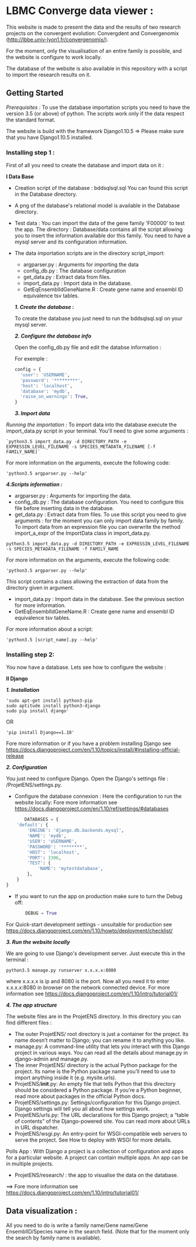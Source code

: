 # LBMC Converge data viewer :

This website is made to present the data and the results of two research projects on the convergent evolution:
Convergdent and Convergenomix (http://lbbe.univ-lyon1.fr/convergenomix/). 

For the moment, only the visualisation of an entire family is possible, and the website is configure to work locally.

The database of the website is also available in this repository with a script to import the research results on it.

 ## Getting Started
 _Prerequisites :_
To use the database importation scripts you need to have the version 3.5 (or above) of python.
The scripts work only if the data respect the standard format.

The website is build with the framework Django1.10.5 => Please make sure that you have Django1.10.5 installed.

### Installing step 1 :

First of all you need to create the database and import data on it :

**I Data Base**

 * Creation script of the database : bddsqlsql.sql
 You can found this script in the Database directory.
 
 * A png of the database's relational model is available in the Database directory.
 
 * Test data : 
 You can import the data of the gene family 'F00000' to test the app.
 The directory : Database/data contains all the script allowing you to insert the information available dor this family.
 You need to have a mysql server and its configuration information.

 * The data importation scripts are in the directory script_import:
    * argparser.py : Arguments for importing the data
    * config_db.py : The database configuration
    * get_data.py : Extract data from files.
    * import_data.py : Import data in the database.
    * GetEqEnsemblIdGeneName.R : Create gene name and ensembl ID equivalence tsv tables. 

    **_1. Create the database :_**
    
    To create the database you just need to run the bddsqlsql.sql on your mysql server.
    
    **_2. Configure the database info_**
    
    Open the config_db.py file and edit the databse information :
    
    For exemple :
    ```python
    config = {
      'user': 'USERNAME',
      'password': '*********',
      'host': 'localhost',
      'database': 'mydb',
      'raise_on_warnings': True,
    }
    ```
    
    **_3. Import data_**
 
_Running the importation :_
To import data into the database execute the import_data.py script in your terminal.
You'll need to give some arguments :

    `python3.5 import_data.py -d DIRECTORY_PATH -e EXPRESSIN_LEVEL_FILENAME -s SPECIES_METADATA_FILENAME [-f FAMILY_NAME]`

For more information on the arguments, execute the following code:
    
    'python3.5 argparser.py --help'
 
   **_4.Scripts information :_**

   * argparser.py : Arguments for importing the data.
   * config_db.py : The database configuration. You need to configure this file before inserting data in the database.
   * get_data.py : Extract data from files. To use this script you need to give arguments : 
   for the moment you can only import data family by family. To import data from an expression file you can overwrite the
   method import_a_expr of the ImportData class in import_data.py.
   
   `python3.5 import_data.py -d DIRECTORY_PATH -e EXPRESSIN_LEVEL_FILENAME -s SPECIES_METADATA_FILENAME -f FAMILY_NAME`

   For more information on the arguments, execute the following code:
    
    'python3.5 argparser.py --help'
   This script contains a class allowing the extraction of data from the directory given in argument.
   * import_data.py : Import data in the database. See the previous section for more information.
   * GetEqEnsemblIdGeneName.R : Create gene name and ensembl ID equivalence tsv tables. 

   For more information about a script: 
   
    'python3.5 [script_name].py --help'
   
### Installing step 2:

You now have a database.
Lets see how to configure the website :

**II Django**

 **_1. Installation_**

    'sudo apt-get install python3-pip
    sudo aptitude install python3-django
    sudo pip install django'

OR

    'pip install Django==1.10'

Fore more information or if you have a problem installing Django see 
https://docs.djangoproject.com/en/1.10/topics/install/#installing-official-release 

 **_2. Configuration_**

You just need to configure Django. Open the Django's settings file : /ProjetENS/settings.py.
* Configure the database connexion :
Here the configuration to run the website locally: 
Fore more information see https://docs.djangoproject.com/en/1.10/ref/settings/#databases
```python
       DATABASES = {
    'default': {
        'ENGINE': 'django.db.backends.mysql',
        'NAME': 'mydb',
        'USER': 'USERNAME',
        'PASSWORD': '********',
        'HOST': 'localhost',
        'PORT': 3306,
        'TEST': {
            'NAME': 'mytestdatabase',
        },
    }
}
   ```
* If you want to run the app on production make sure to turn the Debug off:

   ```python
       DEBUG = True
   ```
For Quick-start development settings - unsuitable for production see 
https://docs.djangoproject.com/en/1.10/howto/deployment/checklist/

  **_3. Run the website locally_**
  
 We are going to use Django's development server. Just execute this in the terminal :
  
  `python3.5 manage.py runserver x.x.x.x:8080`
   
  where x.x.x.x is ip and 8080 is the port.
  Now all you need it to enter x.x.x.x:8080 in browser on the network connected device.
  For more information see https://docs.djangoproject.com/en/1.10/intro/tutorial01/
  
  **_4. The app structure_**
  
  The website files are in the ProjetENS directory. In this directory you can find different files :
  * The outer ProjetENS/ root directory is just a container for the project. Its name doesn’t matter to Django; you can rename it to anything you like.
  * manage.py: A command-line utility that lets you interact with this Django project in various ways. You can read all the details about manage.py in django-admin and manage.py.
  * The inner ProjetENS/ directory is the actual Python package for the project. Its name is the Python package name you’ll need to use to import anything inside it (e.g. mysite.urls).
  * ProjetENS/__init__.py: An empty file that tells Python that this directory should be considered a Python package. If you’re a Python beginner, read more about packages in the official Python docs.
  * ProjetENS/settings.py: Settings/configuration for this Django project. Django settings will tell you all about how settings work.
  * ProjetENS/urls.py: The URL declarations for this Django project; a “table of contents” of the Django-powered site. You can read more about URLs in URL dispatcher.
  * ProjetENS/wsgi.py: An entry-point for WSGI-compatible web servers to serve the project. See How to deploy with WSGI for more details.
  
  Polls App :
  With Django a project is a collection of configuration and apps for a particular website. A project can contain multiple apps. An app can be in multiple projects.
  * ProjetENS/research/ : the app to visualise the data on the database.
  
  ==> Fore more information see https://docs.djangoproject.com/en/1.10/intro/tutorial01/
  
   ## Data visualization :
   All you need to do is write a family name/Gene name/Gene EnsemblID/Species name in the search field. (Note that for the moment only the search by family name is available).
   
